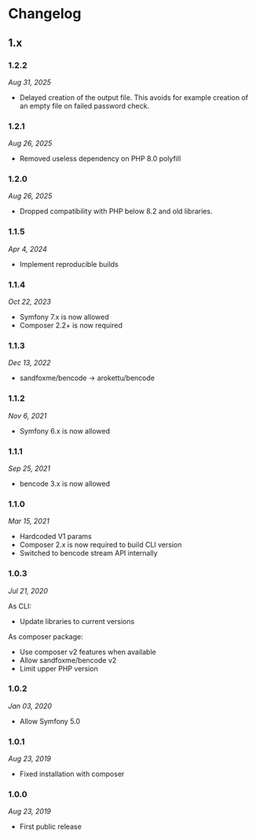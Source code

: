 # Changelog

## 1.x

### 1.2.2

*Aug 31, 2025*

* Delayed creation of the output file.
  This avoids for example creation of an empty file on failed password check.

### 1.2.1

*Aug 26, 2025*

* Removed useless dependency on PHP 8.0 polyfill

### 1.2.0

*Aug 26, 2025*

* Dropped compatibility with PHP below 8.2 and old libraries.

### 1.1.5

*Apr 4, 2024*

* Implement reproducible builds

### 1.1.4

*Oct 22, 2023*

* Symfony 7.x is now allowed
* Composer 2.2+ is now required

### 1.1.3

*Dec 13, 2022*

* sandfoxme/bencode -> arokettu/bencode

### 1.1.2

*Nov 6, 2021*

* Symfony 6.x is now allowed

### 1.1.1

*Sep 25, 2021*

* bencode 3.x is now allowed

### 1.1.0

*Mar 15, 2021*

* Hardcoded V1 params
* Composer 2.x is now required to build CLI version
* Switched to bencode stream API internally

### 1.0.3

*Jul 21, 2020*

As CLI:

* Update libraries to current versions

As composer package:

* Use composer v2 features when available
* Allow sandfoxme/bencode v2
* Limit upper PHP version

### 1.0.2

*Jan 03, 2020*

* Allow Symfony 5.0

### 1.0.1

*Aug 23, 2019*

* Fixed installation with composer

### 1.0.0

*Aug 23, 2019*

* First public release

